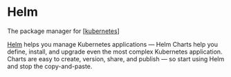 # Helm

The package manager for [[kubernetes]]

[Helm](https://helm.sh/) helps you manage Kubernetes applications — Helm Charts help you define, install, and upgrade even the most complex Kubernetes application. Charts are easy to create, version, share, and publish — so start using Helm and stop the copy-and-paste.

[//begin]: # "Autogenerated link references for markdown compatibility"
[kubernetes]: kubernetes "Kubernetes (k8s)"
[//end]: # "Autogenerated link references"
